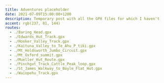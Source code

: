 ```yaml
---
title: Adventures placeholder
date: 2021-07-09T15:00:00+1200
description: Temporary post with all the GPX files for which I haven't written trip reports
accent: rgb(237, 81, 144)
routes:
  - ./Baring_Head.gpx
  - ./Edwards_Hut_Track.gpx
  - ./Hooker_Valley_Track.gpx
  - ./Kaituna_Valley_to_Te_Ahu_P_tiki.gpx
  - ./Mt_Holdsworth_Jumbo_Circuit.gpx
  - ./Mt_Oxford_summit.gpx
  - ./Mueller_Hut_Route.gpx
  - ./Pinchgut_Track_Cattle_Peak_loop.gpx
  - ./St_James_Walkway_to_Boyle_Flat_Hut.gpx
  - ./Waiopehu_Track.gpx
---
```

